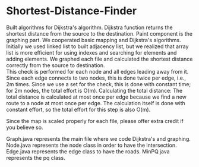 # Shortest-Distance-Finder

Built algorithms for Dijkstra's algorithm. 
Dijkstra function returns the shortest distance from the source to the destination. 
Paint component is the graphing part. We cooperated basic mapping and Dijkstra's algorithms. Initially we used linked list to built adjacency list, but we realized that array list is more efficient for using indexes and searching for elements and adding elements. We graphed each file and calculated the shortest distance correctly from the source to destination.  
This check is performed for each node and all edges leading away from it. Since each edge connects to two nodes, this is done twice per edge, i.e., 2m times. Since we use a set for the check, this is done with constant time; for 2m nodes, the total effort is O(m).
Calculating the total distance: The total distance is calculated at most once per edge because we find a new route to a node at most once per edge. The calculation itself is done with constant effort, so the total effort for this step is also O(m).

Since the map is scaled properly for each file, please offer extra credit if you believe so. 

Graph.java represents the main file where we code Dijkstra's and graphing. 
Node.java represents the node class in order to have the intersection.
Edge.java represents the edge class to have the roads.
MinPQ.java represents the pq class.
